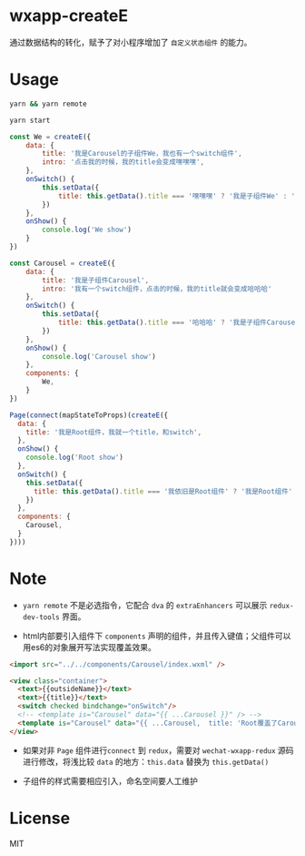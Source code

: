 # wxapp-createE

通过数据结构的转化，赋予了对小程序增加了 `自定义状态组件` 的能力。

# Usage
```bash
yarn && yarn remote 
```

```bash
yarn start
```

```js
const We = createE({
    data: {
        title: '我是Carousel的子组件We，我也有一个switch组件',
        intro: '点击我的时候，我的title会变成嘿嘿嘿',
    },
    onSwitch() {
        this.setData({
            title: this.getData().title === '嘿嘿嘿' ? '我是子组件We' : '嘿嘿嘿'
        })
    },
    onShow() {
        console.log('We show')
    }
})

const Carousel = createE({
    data: {
        title: '我是子组件Carousel',
        intro: '我有一个switch组件，点击的时候，我的title就会变成哈哈哈'
    },
    onSwitch() {
        this.setData({
            title: this.getData().title === '哈哈哈' ? '我是子组件Carousel' : '哈哈哈'
        })
    },
    onShow() {
        console.log('Carousel show')
    },
    components: {
        We,
    }
})

Page(connect(mapStateToProps)(createE({
  data: {
    title: '我是Root组件，我就一个title，和switch',
  },
  onShow() {
    console.log('Root show')
  },
  onSwitch() {
    this.setData({
      title: this.getData().title === '我依旧是Root组件' ? '我是Root组件' : '我依旧是Root组件'
    })
  },
  components: {
    Carousel,
  }
})))
```

# Note
* `yarn remote` 不是必选指令，它配合 `dva` 的 `extraEnhancers` 可以展示 `redux-dev-tools` 界面。

* html内部要引入组件下 `components` 声明的组件，并且传入键值；父组件可以用es6的对象展开写法实现覆盖效果。

```html
<import src="../../components/Carousel/index.wxml" />

<view class="container">
  <text>{{outsideName}}</text>
  <text>{{title}}</text>
  <switch checked bindchange="onSwitch"/>
  <!-- <template is="Carousel" data="{{ ...Carousel }}" /> -->
  <template is="Carousel" data="{{ ...Carousel,  title: 'Root覆盖了Carousel的Title' }}" />
</view>
```

* 如果对非 `Page` 组件进行`connect` 到 `redux`，需要对 `wechat-wxapp-redux` 源码进行修改，将浅比较 `data` 的地方：`this.data` 替换为 `this.getData()`

* 子组件的样式需要相应引入，命名空间要人工维护

# License
MIT